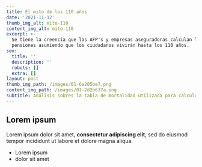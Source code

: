 ```yaml
---
title: El mito de los 110 años
date: '2021-11-12'
thumb_img_alt: mito-110
content_img_alt: mito-110
excerpt: >-
  Se tiene la creencia que las AFP's y empresas aseguradoras calculan las  
  pensiones asumiendo que los ciudadanos vivirán hasta los 110 años.
seo:
  title: ''
  description: ''
  robots: []
  extra: []
layout: post
thumb_img_path: /images/01-6a205be7.png
content_img_path: /images/01-2d2b637a.png
subtitle: Análisis sobres la tabla de mortalidad utilizada para calcular pensiones.
---
```

## Lorem ipsum

Lorem ipsum dolor sit amet, **consectetur adipiscing elit**, sed do eiusmod tempor incididunt ut labore et dolore magna aliqua.

- Lorem ipsum
- dolor sit amet